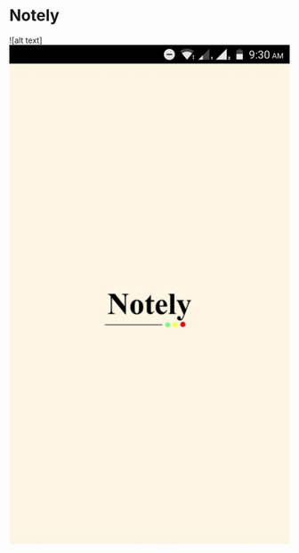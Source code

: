 # Notely

![alt text]![alt text](https://github.com/mukesh525/Notely/blob/master/screenshot/screen1.jpeg "Description goes here")
